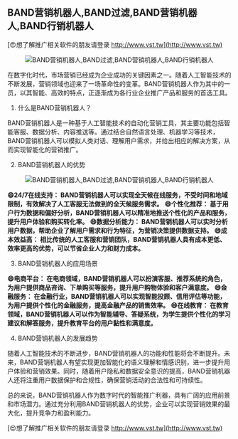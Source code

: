 ## **BAND营销机器人,BAND过滤,BAND营销机器人,BAND行销机器人**

[😍想了解推广相关软件的朋友请登录 http://www.vst.tw](http://www.vst.tw)

 <center><img src="https://vst.tw/MP4/tuiguang/png/7.png" alt="BAND营销机器人,BAND过滤,BAND营销机器人,BAND行销机器人"></center>

在数字化时代，市场营销已经成为企业成功的关键因素之一。随着人工智能技术的不断发展，营销领域也迎来了一场革命性的变革。BAND营销机器人作为其中的一员，以其智能、高效的特点，正逐渐成为各行业企业推广产品和服务的首选工具。

1. 什么是BAND营销机器人？

BAND营销机器人是一种基于人工智能技术的自动化营销工具，其主要功能包括智能客服、数据分析、内容推送等。通过结合自然语言处理、机器学习等技术，BAND营销机器人可以模拟人类对话、理解用户需求，并给出相应的解决方案，从而实现智能化的营销推广。

2. BAND营销机器人的优势

 <center><img src="https://vst.tw/MP4/tuiguang/png/8.png" alt="BAND营销机器人,BAND过滤,BAND营销机器人,BAND行销机器人"></center>

**😄24/7在线支持： BAND营销机器人可以实现全天候在线服务，不受时间和地域限制，有效解决了人工客服无法做到的全天候服务需求。**
**😄个性化推荐： 基于用户行为数据和偏好分析，BAND营销机器人可以精准地推送个性化的产品和服务，提升用户体验和购买转化率。**
**😄数据分析能力： BAND营销机器人可以实时分析用户数据，帮助企业了解用户需求和行为特征，为营销决策提供数据支持。**
**😄成本效益高： 相比传统的人工客服和营销团队，BAND营销机器人具有成本更低、效率更高的优势，可以节省企业人力和财力成本。**

3. BAND营销机器人的应用场景

**😄电商平台： 在电商领域，BAND营销机器人可以扮演客服、推荐系统的角色，为用户提供商品咨询、下单购买等服务，提升用户购物体验和客户满意度。**
**😄金融服务： 在金融行业，BAND营销机器人可以实现智能投顾、信用评估等功能，为用户提供个性化的金融服务，提高金融产品的销售效率。**
**😄在线教育： 在教育领域，BAND营销机器人可以作为智能辅导、答疑系统，为学生提供个性化的学习建议和解答服务，提升教育平台的用户黏性和满意度。**

4. BAND营销机器人的发展趋势

随着人工智能技术的不断进步，BAND营销机器人的功能和性能将会不断提升。未来，BAND营销机器人有望实现更加智能化的语义理解和情感识别，进一步提升用户体验和营销效果。同时，随着用户隐私和数据安全意识的提高，BAND营销机器人还将注重用户数据保护和合规性，确保营销活动的合法性和可持续性。

总的来说，BAND营销机器人作为数字时代的智能推广利器，具有广阔的应用前景和市场潜力。通过充分利用BAND营销机器人的优势，企业可以实现营销效果的最大化，提升竞争力和盈利能力。

[😍想了解推广相关软件的朋友请登录 http://www.vst.tw](http://www.vst.tw)



